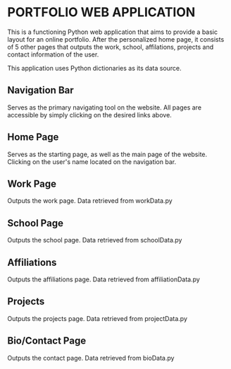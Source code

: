 # PORTFOLIO WEB APPLICATION

This is a functioning Python web application that aims to provide a basic layout for an online portfolio. After the personalized home page, it consists of 5 other pages that outputs the work, school, affilations, projects and contact information of the user.

This application uses Python dictionaries as its data source.

## Navigation Bar
Serves as the primary navigating tool on the website. All pages are accessible by simply clicking on the desired links above.

## Home Page
Serves as the starting page, as well as the main page of the website. Clicking on the user's name located on the navigation bar.

## Work Page
Outputs the work page. Data retrieved from workData.py

## School Page
Outputs the school page. Data retrieved from schoolData.py

## Affiliations
Outputs the affiliations page. Data retrieved from affiliationData.py

## Projects
Outputs the projects page. Data retrieved from projectData.py

## Bio/Contact Page
Outputs the contact page. Data retrieved from bioData.py
